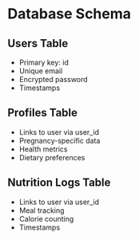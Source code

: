 # Database Schema

## Users Table

- Primary key: id
- Unique email
- Encrypted password
- Timestamps

## Profiles Table

- Links to user via user_id
- Pregnancy-specific data
- Health metrics
- Dietary preferences

## Nutrition Logs Table

- Links to user via user_id
- Meal tracking
- Calorie counting
- Timestamps
